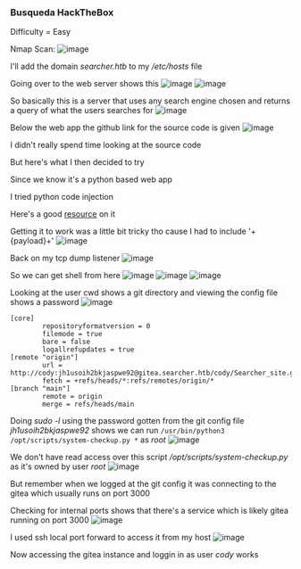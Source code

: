 <h3> Busqueda HackTheBox </h3>

Difficulty = Easy

Nmap Scan:
![image](https://github.com/h4ckyou/h4ckyou.github.io/assets/127159644/086b72bb-0475-4e36-a09b-da257e6442de)

I'll add the domain *searcher.htb* to my */etc/hosts* file

Going over to the web server shows this
![image](https://github.com/h4ckyou/h4ckyou.github.io/assets/127159644/ac485c9c-b4fa-42f0-aab9-0c70ab99dfac)
![image](https://github.com/h4ckyou/h4ckyou.github.io/assets/127159644/5405720d-0967-4cb3-9101-d2953c465f63)

So basically this is a server that uses any search engine chosen and returns a query of what the users searches for
![image](https://github.com/h4ckyou/h4ckyou.github.io/assets/127159644/025f89a9-39ec-4e31-b5eb-e4601c099da0)

Below the web app the github link for the source code is given
![image](https://github.com/h4ckyou/h4ckyou.github.io/assets/127159644/96880a73-09c1-4d09-81c6-a67727092d10)

I didn't really spend time looking at the source code

But here's what I then decided to try

Since we know it's a python based web app

I tried python code injection

Here's a good [resource](https://sethsec.blogspot.com/2016/11/exploiting-python-code-injection-in-web.html) on it 

Getting it to work was a little bit tricky tho cause I had to include '+{payload}+'
![image](https://github.com/h4ckyou/h4ckyou.github.io/assets/127159644/0846344f-83f6-4c79-b95a-267531d34523)

Back on my tcp dump listener
![image](https://github.com/h4ckyou/h4ckyou.github.io/assets/127159644/607fa259-dabe-4858-868f-c083d9caa5f2)

So we can get shell from here
![image](https://github.com/h4ckyou/h4ckyou.github.io/assets/127159644/80a41bf2-dfe5-4069-8686-d7344af0249d)
![image](https://github.com/h4ckyou/h4ckyou.github.io/assets/127159644/5c8bd117-978d-4693-81d2-bb91ff65135a)
![image](https://github.com/h4ckyou/h4ckyou.github.io/assets/127159644/bc5c3960-e70e-430d-90e4-77e9be811f82)

Looking at the user cwd shows a git directory and viewing the config file shows a password
![image](https://github.com/h4ckyou/h4ckyou.github.io/assets/127159644/23e7ee9b-f143-4eef-ad64-a23d8706a2d1)

```config
[core]
        repositoryformatversion = 0
        filemode = true
        bare = false
        logallrefupdates = true
[remote "origin"]
        url = http://cody:jh1usoih2bkjaspwe92@gitea.searcher.htb/cody/Searcher_site.git
        fetch = +refs/heads/*:refs/remotes/origin/*
[branch "main"]
        remote = origin
        merge = refs/heads/main

```
Doing *sudo -l* using the password gotten from the git config file *jh1usoih2bkjaspwe92* shows we can run `/usr/bin/python3 /opt/scripts/system-checkup.py *` as *root*
![image](https://github.com/h4ckyou/h4ckyou.github.io/assets/127159644/5e87f6ac-ae6f-43ca-b9d3-241f5553f2ed)

We don't have read access over this script */opt/scripts/system-checkup.py* as it's owned by user *root*
![image](https://github.com/h4ckyou/h4ckyou.github.io/assets/127159644/baa0a54e-b0a0-415c-99b1-d87411e2cc8f)

But remember when we logged at the git config it was connecting to the gitea which usually runs on port 3000

Checking for internal ports shows that there's a service which is likely gitea running on port 3000
![image](https://github.com/h4ckyou/h4ckyou.github.io/assets/127159644/0eb61930-a04d-4021-b87e-958c55064700)

I used ssh local port forward to access it from my host
![image](https://github.com/h4ckyou/h4ckyou.github.io/assets/127159644/e5ca70f2-f304-407f-874a-9b5390b647eb)

Now accessing the gitea instance and loggin in as user *cody* works

